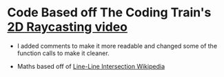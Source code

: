 # Code Based off The Coding Train's [2D Raycasting video](https://www.youtube.com/watch?v=TOEi6T2mtHo)
- I added comments to make it more readable and changed some of the function calls to make it cleaner.

- Maths based off of [Line-Line Intersection Wikipedia](https://en.wikipedia.org/wiki/Line%E2%80%93line_intersection)